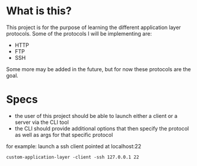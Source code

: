 # What is this?
This project is for the purpose of learning the different application layer protocols.
Some of the protocols I will be implementing are:
- HTTP 
- FTP 
- SSH

Some more may be added in the future, but for now these protocols are the goal.

# Specs
- the user of this project should be able to launch either a client or a server via the CLI tool
- the CLI should provide additional options that then specify the protocol as well as args for that specific protocol

for example: launch a ssh client pointed at localhost:22
```
custom-application-layer -client -ssh 127.0.0.1 22
```